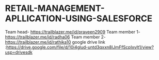 # RETAIL-MANAGEMENT-APLLICATION-USING-SALESFORCE
Team head- https://trailblazer.me/id/praveen2909
Team member 1-https://trailblazer.me/id/radha06
Team member 2-https://trailblazer.me/id/rathika10
google drive link :https://drive.google.com/file/d/10i4glud-untd3qxxn8lJmFfScpIxvlt1/view?usp=drivesdk
